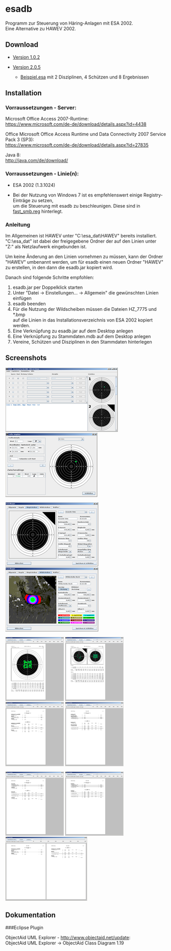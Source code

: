 # esadb

Programm zur Steuerung von Häring-Anlagen mit ESA 2002.  
Eine Alternative zu HAWEV 2002.

## Download

* [Version 1.0.2](https://github.com/SmallLars/esadb/raw/v1/pub/esadb.jar)

* [Version 2.0.5](https://github.com/SmallLars/esadb/raw/v2/pub/esadb.jar)
    * [Beispiel.esa](https://github.com/SmallLars/esadb/raw/v2/pub/Beispiel.esa) mit 2 Disziplinen, 4 Schützen und 8 Ergebnissen

## Installation

### Vorraussetzungen - Server:

Microsoft Office Access 2007-Runtime:  
https://www.microsoft.com/de-de/download/details.aspx?id=4438

Office Microsoft Office Access Runtime und Data Connectivity 2007 Service Pack 3 (SP3):  
https://www.microsoft.com/de-de/download/details.aspx?id=27835

Java 8:  
http://java.com/de/download/

### Vorraussetzungen - Linie(n):

* ESA 2002 (1.3.1024)

* Bei der Nutzung von Windows 7 ist es empfehlenswert einige Registry-Einträge zu setzen,  
um die Steuerung mit esadb zu beschleunigen. Diese sind in [fast_smb.reg](https://github.com/SmallLars/esadb/raw/master/pub/fast_smb.reg) hinterlegt.

### Anleitung

Im Allgemeinen ist HAWEV unter "C:\esa_dat\HAWEV" bereits installiert.  
"C:\esa_dat" ist dabei der freigegebene Ordner der auf den Linien unter  
"Z:" als Netzlaufwerk eingebunden ist.

Um keine Änderung an den Linien vornehmen zu müssen, kann der Ordner  
"HAWEV" umbenannt werden, um für esadb einen neuen Ordner "HAWEV"  
zu erstellen, in den dann die esadb.jar kopiert wird.

Danach sind folgende Schritte empfohlen:

1. esadb.jar per Doppelklick starten
2. Unter "Datei -> Einstellungen... -> Allgemein" die gewünschten Linien einfügen
3. esadb beenden
4. Für die Nutzung der Wildscheiben müssen die Dateien HZ_7775 und *.bmp  
auf die Linien in das Installationsverzeichnis von ESA 2002 kopiert werden.
5. Eine Verknüpfung zu esadb.jar auf dem Desktop anlegen
6. Eine Verknüpfung zu Stammdaten.mdb auf dem Desktop anlegen
7. Vereine, Schützen und Disziplinen in den Stammdaten hinterlegen

## Screenshots

[![Hautprogramm](https://github.com/SmallLars/esadb/raw/master/pub/main_tn.png)](https://github.com/SmallLars/esadb/raw/master/pub/main.png)
[![Treffereditor](https://github.com/SmallLars/esadb/raw/master/pub/hits_tn.png)](https://github.com/SmallLars/esadb/raw/master/pub/hits.png)

[![Scheibeneditor](https://github.com/SmallLars/esadb/raw/master/pub/ringtarget_tn.png)](https://github.com/SmallLars/esadb/raw/master/pub/ringtarget.png)
[![Scheibeneditor](https://github.com/SmallLars/esadb/raw/master/pub/deertarget_tn.png)](https://github.com/SmallLars/esadb/raw/master/pub/deertarget.png)

[![Einzelergebnis - Wertung](https://github.com/SmallLars/esadb/raw/master/pub/result_match_tn.png)](https://github.com/SmallLars/esadb/raw/master/pub/result_match.png)
[![Einzelergebnis - Probe und Wertung](https://github.com/SmallLars/esadb/raw/master/pub/result_both_tn.png)](https://github.com/SmallLars/esadb/raw/master/pub/result_both.png)
[![Ergebnisliste - Geschlecht und Alter](https://github.com/SmallLars/esadb/raw/master/pub/result_list_1_tn.png)](https://github.com/SmallLars/esadb/raw/master/pub/result_list_1.png)
[![Ergebnisliste - Alter](https://github.com/SmallLars/esadb/raw/master/pub/result_list_2_tn.png)](https://github.com/SmallLars/esadb/raw/master/pub/result_list_2.png)

[![Ergebnisliste - Geschlecht](https://github.com/SmallLars/esadb/raw/master/pub/result_list_3_tn.png)](https://github.com/SmallLars/esadb/raw/master/pub/result_list_3.png)
[![Ergebnisliste - Beliebig](https://github.com/SmallLars/esadb/raw/master/pub/result_list_4_tn.png)](https://github.com/SmallLars/esadb/raw/master/pub/result_list_4.png)
[![Ergebnisliste - Eigene Seite](https://github.com/SmallLars/esadb/raw/master/pub/result_list_5_tn.png)](https://github.com/SmallLars/esadb/raw/master/pub/result_list_5.png)

## Dokumentation

###Eclipse Plugin

ObjectAid UML Explorer - http://www.objectaid.net/update:  
ObjectAid UML Explorer -> ObjectAid Class Diagram 1.19